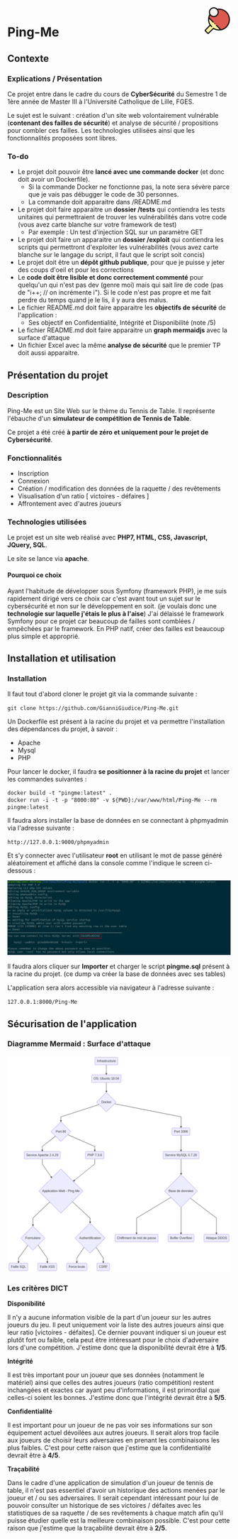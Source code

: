 <img src="Public/Images/logo.png" width=60 align="right"> 

# Ping-Me

## Contexte

### Explications / Présentation

Ce projet entre dans le cadre du cours de **CyberSécurité** du Semestre 1 de 1ère année de Master III à l'Université Catholique de Lille, FGES.

Le sujet est le suivant : création d'un site web volontairement vulnérable (**contenant des failles de sécurité**) et analyse de sécurité / propositions pour combler ces failles. Les technologies utilisées ainsi que les fonctionnalités proposées sont libres.

### To-do

- Le projet doit pouvoir être **lancé avec une commande docker** (et donc doit avoir un Dockerfile). 
   - Si la commande Docker ne fonctionne pas, la note sera sévère parce que je vais pas débugger le code de 30 personnes.
   - La commande doit apparaitre dans /README.md
- Le projet doit faire apparaitre un **dossier /tests** qui contiendra les tests unitaires qui permettraient de trouver les vulnérabilités dans votre code (vous avez carte blanche sur votre framework de test)
  - Par exemple : Un test d'injection SQL sur un paramètre GET
- Le projet doit faire un apparaitre un **dossier /exploit** qui contiendra les scripts qui permettront d'exploiter les vulnérabilités (vous avez carte blanche sur le langage du script, il faut que le script soit concis)
- Le projet doit être un **dépôt github publique**, pour que je puisse y jeter des coups d'oeil et pour les corrections
-  Le **code doit être lisible et donc correctement commenté** pour quelqu'un qui n'est pas dev (genre moi) mais qui sait lire de code (pas de "i++; // on incrémente i"). Si le code n'est pas propre et me fait perdre du temps quand je le lis, il y aura des malus.
- Le fichier README.md doit faire apparaitre les **objectifs de sécurité** de l'application :
  - Ses objectif en Confidentialité, Intégrité et Disponibilité (note /5)
- Le fichier README.md doit faire apparaitre un **graph mermaidjs** avec la surface d'attaque
- Un fichier Excel avec la même **analyse de sécurité** que le premier TP doit aussi apparaitre.

## Présentation du projet

### Description

Ping-Me est un Site Web sur le thème du Tennis de Table. Il représente l'ébauche d'un **simulateur de compétition de Tennis de Table**.

Ce projet a été créé **à partir de zéro et uniquement pour le projet de Cybersécurité**.

### Fonctionnalités

- Inscription
- Connexion
- Création / modification des données de la raquette / des revêtements
- Visualisation d'un ratio [ victoires - défaires ]
- Affrontement avec d'autres joueurs

### Technologies utilisées

Le projet est un site web réalisé avec **PHP7, HTML, CSS, Javascript, JQuery, SQL**.

Le site se lance via **apache**.

#### Pourquoi ce choix

Ayant l'habitude de développer sous Symfony (framework PHP), je me suis rapidement dirigé vers ce choix car c'est avant tout un sujet sur le cybersécurité et non sur le développement en soit. (je voulais donc une **technologie sur laquelle j'étais le plus à l'aise**) J'ai délaissé le framework Symfony pour ce projet car beaucoup de failles sont comblées / empêchées par le framework. En PHP natif, créer des failles est beaucoup plus simple et approprié.

## Installation et utilisation

### Installation

Il faut tout d'abord cloner le projet git via la commande suivante :

`git clone https://github.com/GianniGiudice/Ping-Me.git`

Un Dockerfile est présent à la racine du projet et va permettre l'installation des dépendances du projet, à savoir :
- Apache
- Mysql
- PHP

Pour lancer le docker, il faudra **se positionner à la racine du projet** et lancer les commandes suivantes :

```
docker build -t "pingme:latest" .
docker run -i -t -p "8000:80" -v ${PWD}:/var/www/html/Ping-Me --rm pingme:latest
```

Il faudra alors installer la base de données en se connectant à phpmyadmin via l'adresse suivante :

`http://127.0.0.1:9000/phpmyadmin`

Et s'y connecter avec l'utilisateur **root** en utilisant le mot de passe généré aléatoirement et affiché dans la console comme l'indique le screen ci-dessous :

<img src="screen.png">

Il faudra alors cliquer sur **Importer** et charger le script **pingme.sql** présent à la racine du projet. (ce dump va créer la base de données avec ses tables)

L'application sera alors accessible via navigateur à l'adresse suivante :

`127.0.0.1:8000/Ping-Me`

## Sécurisation de l'application

### Diagramme Mermaid : Surface d'attaque

<img src="mermaid-diagram.png">

### Les critères DICT

**Disponibilité**

Il n'y a aucune information visible de la part d'un joueur sur les autres joueurs du jeu. Il peut uniquement voir la liste des autres joueurs ainsi que leur ratio [victoires - défaites]. Ce dernier pouvant indiquer si un joueur est plutôt fort ou faible, cela peut être intéressant pour le choix d'adversaire lors d'une compétition. J'estime donc que la disponibilité devrait être à **1/5**.

**Intégrité**

Il est très important pour un joueur que ses données (notamment le matériel) ainsi que celles des autres joueurs (ratio compétition) restent inchangées et exactes car ayant peu d'informations, il est primordial que celles-ci soient les bonnes. J'estime donc que l'intégrité devrait être à **5/5**.

**Confidentialité**

Il est important pour un joueur de ne pas voir ses informations sur son équipement actuel dévoilées aux autres joueurs. Il serait alors trop facile aux joueurs de choisir leurs adversaires en prenant les combinaisons les plus faibles. C'est pour cette raison que j'estime que la confidentialité devrait être à **4/5**.

**Traçabilité**

Dans le cadre d'une application de simulation d'un joueur de tennis de table, il n'est pas essentiel d'avoir un historique des actions menées par le joueur et / ou ses adversaires. Il serait cependant intéressant pour lui de pouvoir consulter un historique de ses victoires / défaites avec les statistiques de sa raquette / de ses revêtements à chaque match afin qu'il puisse étudier quelle est la meilleure combinaison possible. C'est pour cette raison que j'estime que la traçabilité devrait être à **2/5**.

